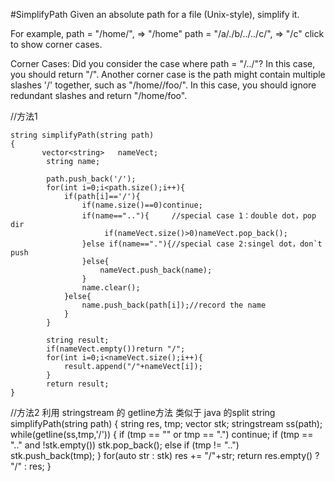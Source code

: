 #SimplifyPath
Given an absolute path for a file (Unix-style), simplify it.

For example,
path = "/home/", => "/home"
path = "/a/./b/../../c/", => "/c"
click to show corner cases.

Corner Cases:
Did you consider the case where path = "/../"?
In this case, you should return "/".
Another corner case is the path might contain multiple slashes '/' together, such as "/home//foo/".
In this case, you should ignore redundant slashes and return "/home/foo".


//方法1
```
string simplifyPath(string path) 
{
       vector<string>   nameVect;
        string name;
    
        path.push_back('/');
        for(int i=0;i<path.size();i++){
            if(path[i]=='/'){
                if(name.size()==0)continue;
                if(name==".."){     //special case 1：double dot，pop dir
                     if(nameVect.size()>0)nameVect.pop_back();
                }else if(name=="."){//special case 2:singel dot，don`t push
                }else{          
                    nameVect.push_back(name);
                }
                name.clear();
            }else{
                name.push_back(path[i]);//record the name
            }
        }
    
        string result;
        if(nameVect.empty())return "/";
        for(int i=0;i<nameVect.size();i++){
            result.append("/"+nameVect[i]);
        }
        return result;
}
```
//方法2 利用 stringstream 的 getline方法 类似于 java 的split
string simplifyPath(string path)
{
    string res, tmp;
    vector<string> stk;
    stringstream ss(path);
    while(getline(ss,tmp,'/')) {
        if (tmp == "" or tmp == ".") continue;
        if (tmp == ".." and !stk.empty()) stk.pop_back();
        else if (tmp != "..") stk.push_back(tmp);
    }
    for(auto str : stk) res += "/"+str;
    return res.empty() ? "/" : res;
}
